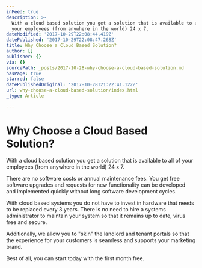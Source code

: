 ```yaml
---
inFeed: true
description: >-
  With a cloud based solution you get a solution that is available to all of
  your employees (from anywhere in the world) 24 x 7.
dateModified: '2017-10-29T22:08:44.419Z'
datePublished: '2017-10-29T22:08:47.268Z'
title: Why Choose a Cloud Based Solution?
author: []
publisher: {}
via: {}
sourcePath: _posts/2017-10-28-why-choose-a-cloud-based-solution.md
hasPage: true
starred: false
datePublishedOriginal: '2017-10-28T21:22:41.122Z'
url: why-choose-a-cloud-based-solution/index.html
_type: Article

---
```

# Why Choose a Cloud Based Solution?

With a cloud based solution you get a solution that is available to all of your employees (from anywhere in the world) 24 x 7\.

There are no software costs or annual maintenance fees. You get free software upgrades and requests for new functionality can be developed and implemented quickly without long software development cycles.

With cloud based systems you do not have to invest in hardware that needs to be replaced every 3 years. There is no need to hire a systems administrator to maintain your system so that it remains up to date, virus free and secure.

Additionally, we allow you to "skin" the landlord and tenant portals so that the experience for your customers is seamless and supports your marketing brand.

Best of all, you can start today with the first month free.